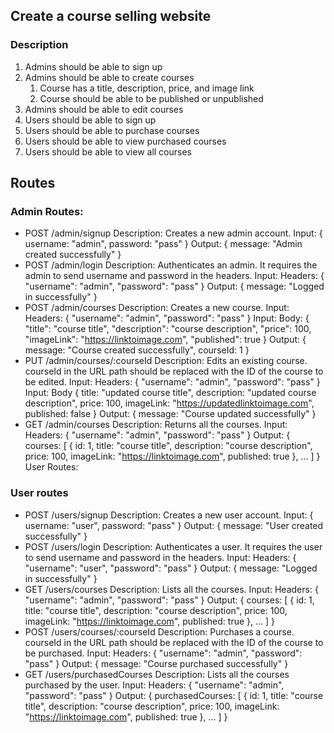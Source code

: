 ## Create a course selling website

### Description

1. Admins should be able to sign up
2. Admins should be able to create courses
   1. Course has a title, description, price, and image link
   2. Course should be able to be published or unpublished
3. Admins should be able to edit courses
4. Users should be able to sign up
5. Users should be able to purchase courses
6. Users should be able to view purchased courses
7. Users should be able to view all courses

## Routes

### Admin Routes:

- POST /admin/signup
  Description: Creates a new admin account.
  Input: { username: "admin", password: "pass" }
  Output: { message: "Admin created successfully" }
- POST /admin/login
  Description: Authenticates an admin. It requires the admin to send username and password in the headers.
  Input: Headers: { "username": "admin", "password": "pass" }
  Output: { message: "Logged in successfully" }
- POST /admin/courses
  Description: Creates a new course.
  Input: Headers: { "username": "admin", "password": "pass" }
  Input: Body: { "title": "course title", "description": "course description", "price": 100, "imageLink": "https://linktoimage.com", "published": true }
  Output: { message: "Course created successfully", courseId: 1 }
- PUT /admin/courses/:courseId
  Description: Edits an existing course. courseId in the URL path should be replaced with the ID of the course to be edited.
  Input: Headers: { "username": "admin", "password": "pass" }
  Input: Body { title: "updated course title", description: "updated course description", price: 100, imageLink: "https://updatedlinktoimage.com", published: false }
  Output: { message: "Course updated successfully" }
- GET /admin/courses
  Description: Returns all the courses.
  Input: Headers: { "username": "admin", "password": "pass" }
  Output: { courses: [ { id: 1, title: "course title", description: "course description", price: 100, imageLink: "https://linktoimage.com", published: true }, ... ] }
  User Routes:

### User routes

- POST /users/signup
  Description: Creates a new user account.
  Input: { username: "user", password: "pass" }
  Output: { message: "User created successfully" }
- POST /users/login
  Description: Authenticates a user. It requires the user to send username and password in the headers.
  Input: Headers: { "username": "user", "password": "pass" }
  Output: { message: "Logged in successfully" }
- GET /users/courses
  Description: Lists all the courses.
  Input: Headers: { "username": "admin", "password": "pass" }
  Output: { courses: [ { id: 1, title: "course title", description: "course description", price: 100, imageLink: "https://linktoimage.com", published: true }, ... ] }
- POST /users/courses/:courseId
  Description: Purchases a course. courseId in the URL path should be replaced with the ID of the course to be purchased.
  Input: Headers: { "username": "admin", "password": "pass" }
  Output: { message: "Course purchased successfully" }
- GET /users/purchasedCourses
  Description: Lists all the courses purchased by the user.
  Input: Headers: { "username": "admin", "password": "pass" }
  Output: { purchasedCourses: [ { id: 1, title: "course title", description: "course description", price: 100, imageLink: "https://linktoimage.com", published: true }, ... ] }
